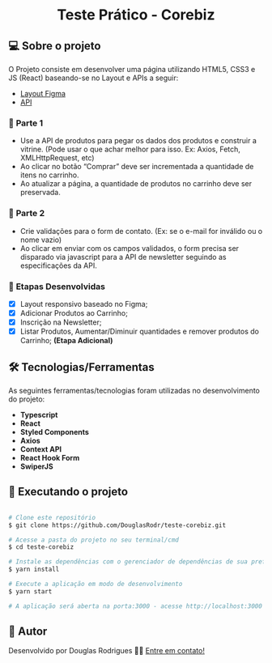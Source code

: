 <h1 align="center">
    Teste Prático - Corebiz
</h1>

## 💻 Sobre o projeto

O Projeto consiste em desenvolver uma página utilizando HTML5, CSS3 e JS (React) baseando-se no Layout e APIs a seguir:

- [Layout Figma](https://www.figma.com/file/awhTJyKgrjEOqPHUrrFBv0/Corebiz---Frontend-Challenge)
- [API](https://documenter.getpostman.com/view/1811817/Szzj8yAq?version=latest)

### 📌 **Parte 1**

* Use a API de produtos para pegar os dados dos produtos e
construir a vitrine. (Pode usar o que achar melhor para isso. Ex: Axios, Fetch, XMLHttpRequest, etc)
* Ao clicar no botão “Comprar” deve ser incrementada a quantidade de itens no
carrinho.
* Ao atualizar a página, a quantidade de produtos no carrinho deve ser
preservada.

### 📌 **Parte 2**
* Crie validações para o form de contato. (Ex: se o e-mail for
inválido ou o nome vazio)
* Ao clicar em enviar com os campos validados, o form precisa ser disparado via javascript para a
API de newsletter seguindo as especificações da API.

### 📝 **Etapas Desenvolvidas**

- [x] Layout responsivo baseado no Figma;
- [x] Adicionar Produtos ao Carrinho;
- [x] Inscrição na Newsletter;
- [x] Listar Produtos, Aumentar/Diminuir quantidades e remover produtos do Carrinho; **(Etapa Adicional)**

## 🛠 Tecnologias/Ferramentas

As seguintes ferramentas/tecnologias foram utilizadas no desenvolvimento do projeto:

- **Typescript**
- **React**
- **Styled Components**
- **Axios**
- **Context API**
- **React Hook Form**
- **SwiperJS**

## 🚀 Executando o projeto

```bash

# Clone este repositório
$ git clone https://github.com/DouglasRodr/teste-corebiz.git

# Acesse a pasta do projeto no seu terminal/cmd
$ cd teste-corebiz

# Instale as dependências com o gerenciador de dependências de sua preferência (npm, yarn)
$ yarn install

# Execute a aplicação em modo de desenvolvimento
$ yarn start

# A aplicação será aberta na porta:3000 - acesse http://localhost:3000

```

## 🦸 Autor

Desenvolvido por Douglas Rodrigues 👋🏽 [Entre em contato!](https://www.linkedin.com/in/douglas-rodrigues-pnz/)

